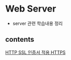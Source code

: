 # Web Server
- server 관련 학습내용 정리

## contents
[HTTP SSL 인증서 적용 HTTPS](https://github.com/kkw-11/TIL/blob/master/Server_/%EC%9B%B9%EC%84%9C%EB%B2%84%EC%97%90%20SSL%EC%A0%81%EC%9A%A9.md)
